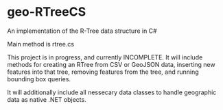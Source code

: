 # geo-RTreeCS
An implementation of the R-Tree data structure in C#

Main method is rtree.cs

This project is in progress, and currently INCOMPLETE.
It will include methods for creating an RTree from CSV or GeoJSON data, inserting new features into that tree, removing features from the tree, and running bounding box queries.

It will additionally include all nessecary data classes to handle geographic data as native .NET objects.
